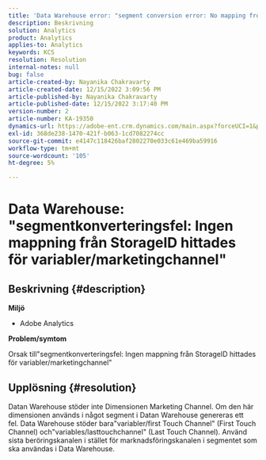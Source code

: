 ```yaml
---
title: 'Data Warehouse error: "segment conversion error: No mapping from StorageID found for variables/marketingchannel"'
description: Beskrivning
solution: Analytics
product: Analytics
applies-to: Analytics
keywords: KCS
resolution: Resolution
internal-notes: null
bug: false
article-created-by: Nayanika Chakravarty
article-created-date: 12/15/2022 3:09:56 PM
article-published-by: Nayanika Chakravarty
article-published-date: 12/15/2022 3:17:40 PM
version-number: 2
article-number: KA-19350
dynamics-url: https://adobe-ent.crm.dynamics.com/main.aspx?forceUCI=1&pagetype=entityrecord&etn=knowledgearticle&id=985b0388-8a7c-ed11-81ac-6045bd006e5a
exl-id: 368de238-1470-421f-b063-1cd7082274cc
source-git-commit: e4147c118426baf2802270e033c61e469ba59916
workflow-type: tm+mt
source-wordcount: '105'
ht-degree: 5%

---
```


# Data Warehouse: &quot;segmentkonverteringsfel: Ingen mappning från StorageID hittades för variabler/marketingchannel&quot;

## Beskrivning {#description}


<b>Miljö</b>

- Adobe Analytics

<b>Problem/symtom</b>

Orsak till&quot;segmentkonverteringsfel: Ingen mappning från StorageID hittades för variabler/marketingchannel&quot;


## Upplösning {#resolution}


Datan Warehouse stöder inte Dimensionen Marketing Channel. Om den här dimensionen används i något segment i Datan Warehouse genereras ett fel. Data Warehouse stöder bara&quot;variabler/first Touch Channel&quot; (First Touch Channel) och&quot;variables/lasttouchchannel&quot; (Last Touch Channel). Använd sista beröringskanalen i stället för marknadsföringskanalen i segmentet som ska användas i Data Warehouse.
